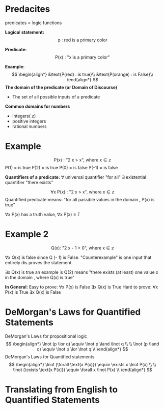 # Predacites 

predicates = logic functions

**Logical statement:** 
$$
\text{p : red is a primary color}
$$

**Predicate:**
$$
\text{P(x) : "x is a primary color"}
$$ 

**Example:**
$$
\begin{align*}
&\text{P(red) : is true}\\
&\text{P(orange) : is False}\\
\end{align*}
$$
**The domain of the predicate (or Domain of Discourse)**
- The set of all possible inputs of a predicate

**Common domains for numbers**
- integers( $\mathbb{z}$)
- positive integers
- rational numbers

# Example
$$\text{P(x) : "2 x > x", where x} \in \mathbb{z}$$
P(1) = is true
P(2) = is true
P(0) = is false
P(-1) = is false

**Quantifiers of a predicate:**
$\forall$ universal quantifier "for all"
$\exists$ existential quantifier "there exists"

$$\forall \text{x P(x) : "2 x > x", where x} \in \mathbb{z}$$
Quantified predicate means: "for all passible values in the domain , P(x) is true"

$\forall \text{x P(x)}$ has a truth value, $\forall \text{x P(x)} \equiv T$

# Example 2

$$\text{Q(x): "2 x - 1 > 0", where x} \in \mathbb{z}$$

$\forall \text{x Q(x)}$ is false since Q (- 1) is False.
"Counterexample" is one input that entirely dis proves the statement.

$\exists \text{x Q(x)}$ is true an example is Q(2)
means "there exists (at least) one value x in the domain , where Q(x) is true"

**In General:**
Easy to prove:
	$\forall \text{x P(x)}$ is False 
	$\exists \text{x Q(x)}$ is True 
Hard to prove:
	$\forall \text{x P(x)}$ is True 
	$\exists \text{x Q(x)}$ is False 

# DeMorgan's Laws for Quantified Statements

 DeMorgan's Laws for propositional logic
$$
\begin{align*}
\lnot (p \lor q) \equiv \lnot p \land \lnot q \\
\\
\lnot (p \land q) \equiv \lnot p \lor \lnot q \\
\end{align*}
$$
 DeMorgan's Laws for Quantified statements
$$
\begin{align*}
\lnot (\forall \text{x P(x)}) \equiv \exists x \lnot P(x) \\
\\
\lnot (\exists \text{x P(x)}) \equiv \forall x \lnot P(x) \\
\end{align*}
$$
# Translating from English to Quantified Statements  

